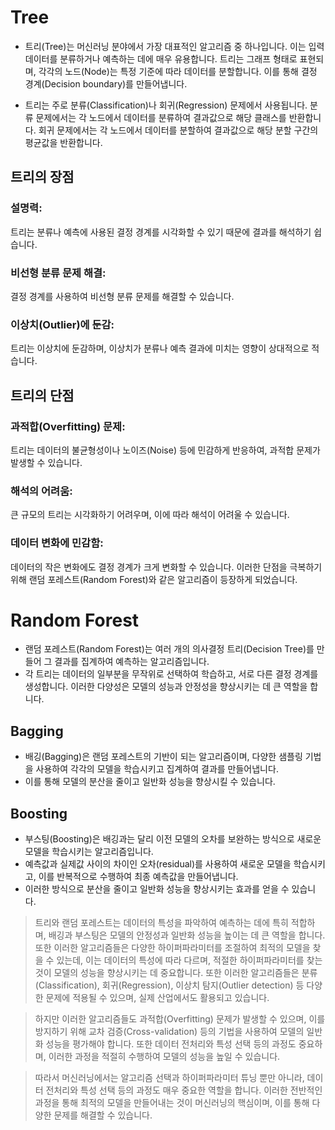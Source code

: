# Tree
- 트리(Tree)는 머신러닝 분야에서 가장 대표적인 알고리즘 중 하나입니다. 이는 입력 데이터를 분류하거나 예측하는 데에 매우 유용합니다. 트리는 그래프 형태로 표현되며, 각각의 노드(Node)는 특정 기준에 따라 데이터를 분할합니다. 이를 통해 결정 경계(Decision boundary)를 만들어냅니다.

- 트리는 주로 분류(Classification)나 회귀(Regression) 문제에서 사용됩니다. 분류 문제에서는 각 노드에서 데이터를 분류하여 결과값으로 해당 클래스를 반환합니다. 회귀 문제에서는 각 노드에서 데이터를 분할하여 결과값으로 해당 분할 구간의 평균값을 반환합니다.

## 트리의 장점

### 설명력: 
트리는 분류나 예측에 사용된 결정 경계를 시각화할 수 있기 때문에 결과를 해석하기 쉽습니다.
### 비선형 분류 문제 해결: 
결정 경계를 사용하여 비선형 분류 문제를 해결할 수 있습니다.
### 이상치(Outlier)에 둔감: 
트리는 이상치에 둔감하며, 이상치가 분류나 예측 결과에 미치는 영향이 상대적으로 적습니다.

## 트리의 단점

### 과적합(Overfitting) 문제: 
트리는 데이터의 불균형성이나 노이즈(Noise) 등에 민감하게 반응하여, 과적합 문제가 발생할 수 있습니다.
### 해석의 어려움: 
큰 규모의 트리는 시각화하기 어려우며, 이에 따라 해석이 어려울 수 있습니다.
### 데이터 변화에 민감함: 
데이터의 작은 변화에도 결정 경계가 크게 변화할 수 있습니다.
이러한 단점을 극복하기 위해 랜덤 포레스트(Random Forest)와 같은 알고리즘이 등장하게 되었습니다. 

# Random Forest

- 랜덤 포레스트(Random Forest)는 여러 개의 의사결정 트리(Decision Tree)를 만들어 그 결과를 집계하여 예측하는 알고리즘입니다. 
- 각 트리는 데이터의 일부분을 무작위로 선택하여 학습하고, 서로 다른 결정 경계를 생성합니다. 이러한 다양성은 모델의 성능과 안정성을 향상시키는 데 큰 역할을 합니다.

## Bagging
- 배깅(Bagging)은 랜덤 포레스트의 기반이 되는 알고리즘이며, 다양한 샘플링 기법을 사용하여 각각의 모델을 학습시키고 집계하여 결과를 만들어냅니다. 
- 이를 통해 모델의 분산을 줄이고 일반화 성능을 향상시킬 수 있습니다.

## Boosting
- 부스팅(Boosting)은 배깅과는 달리 이전 모델의 오차를 보완하는 방식으로 새로운 모델을 학습시키는 알고리즘입니다. 
- 예측값과 실제값 사이의 차이인 오차(residual)를 사용하여 새로운 모델을 학습시키고, 이를 반복적으로 수행하여 최종 예측값을 만들어냅니다. 
- 이러한 방식으로 분산을 줄이고 일반화 성능을 향상시키는 효과를 얻을 수 있습니다.

> 트리와 랜덤 포레스트는 데이터의 특성을 파악하여 예측하는 데에 특히 적합하며, 배깅과 부스팅은 모델의 안정성과 일반화 성능을 높이는 데 큰 역할을 합니다. 
> 또한 이러한 알고리즘들은 다양한 하이퍼파라미터를 조절하여 최적의 모델을 찾을 수 있는데, 이는 데이터의 특성에 따라 다르며, 적절한 하이퍼파라미터를 찾는 것이 모델의 성능을 향상시키는 데 중요합니다. 
> 또한 이러한 알고리즘들은 분류(Classification), 회귀(Regression), 이상치 탐지(Outlier detection) 등 다양한 문제에 적용될 수 있으며, 실제 산업에서도 활용되고 있습니다.

> 하지만 이러한 알고리즘들도 과적합(Overfitting) 문제가 발생할 수 있으며, 이를 방지하기 위해 교차 검증(Cross-validation) 등의 기법을 사용하여 모델의 일반화 성능을 평가해야 합니다. 
> 또한 데이터 전처리와 특성 선택 등의 과정도 중요하며, 이러한 과정을 적절히 수행하여 모델의 성능을 높일 수 있습니다.

> 따라서 머신러닝에서는 알고리즘 선택과 하이퍼파라미터 튜닝 뿐만 아니라, 데이터 전처리와 특성 선택 등의 과정도 매우 중요한 역할을 합니다. 이러한 전반적인 과정을 통해 최적의 모델을 만들어내는 것이 머신러닝의 핵심이며, 이를 통해 다양한 문제를 해결할 수 있습니다.
